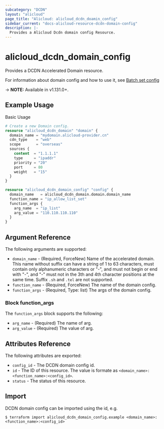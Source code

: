 ```yaml
---
subcategory: "DCDN"
layout: "alicloud"
page_title: "Alicloud: alicloud_dcdn_doamin_config"
sidebar_current: "docs-alicloud-resource-dcdn-domain-config"
description: |-
  Provides a Alicloud Dcdn domain config Resource.
---
```


# alicloud_dcdn_domain_config

Provides a DCDN Accelerated Domain resource.

For information about domain config and how to use it, see [Batch set config](https://www.alibabacloud.com/help/zh/doc-detail/130632.htm)

-> **NOTE:** Available in v1.131.0+.

## Example Usage

Basic Usage

```terraform
# Create a new Domain config.
resource "alicloud_dcdn_domain" "domain" {
  domain_name = "mydomain.alicloud-provider.cn"
  cdn_type    = "web"
  scope       = "overseas"
  sources {
    content  = "1.1.1.1"
    type     = "ipaddr"
    priority = "20"
    port     = 80
    weight   = "15"
  }
}

resource "alicloud_dcdn_domain_config" "config" {
  domain_name   = alicloud_dcdn_domain.domain.domain_name
  function_name = "ip_allow_list_set"
  function_args {
    arg_name  = "ip_list"
    arg_value = "110.110.110.110"
  }
}
```
## Argument Reference

The following arguments are supported:

* `domain_name` - (Required, ForceNew) Name of the accelerated domain. This name without suffix can have a string of 1 to 63 characters, must contain only alphanumeric characters or "-", and must not begin or end with "-", and "-" must not in the 3th and 4th character positions at the same time. Suffix `.sh` and `.tel` are not supported.
* `function_name` - (Required, ForceNew) The name of the domain config.
* `function_args` - (Required, Type: list) The args of the domain config.

### Block function_args

The `function_args` block supports the following:

* `arg_name` - (Required) The name of arg.
* `arg_value` - (Required) The value of arg.

## Attributes Reference

The following attributes are exported:

* `config_id` - The DCDN domain config id.
* `id` - The ID of this resource. The value is formate as `<domain_name>:<function_name>:<config_id>`.
* `status` -  The status of this resource.

## Import

DCDN domain config can be imported using the id, e.g.

```shell
$ terraform import alicloud_dcdn_domain_config.example <domain_name>:<function_name>:<config_id>
```
